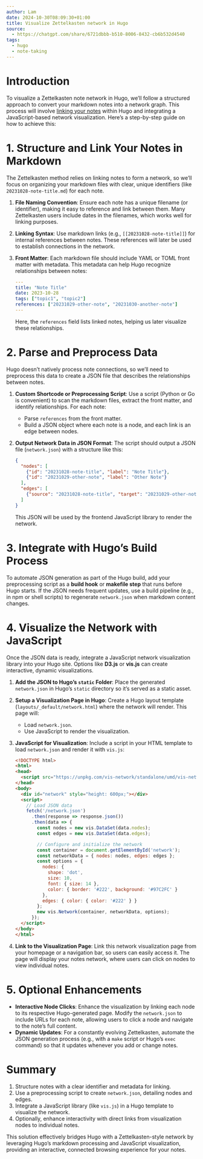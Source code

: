 ```yaml
---
author: Lam
date: 2024-10-30T08:09:30+01:00
title: Visualize Zettelkasten network in Hugo
source:
  - https://chatgpt.com/share/6721dbbb-b510-8006-8432-cb6b532d4540
tags:
  - hugo
  - note-taking
---
```


# Introduction

To visualize a Zettelkasten note network in Hugo, we’ll follow a structured approach to convert your markdown notes into a network graph. This process will involve [linking your notes](Resources/read-zettelkasten-link-using-python.md) within Hugo and integrating a JavaScript-based network visualization. Here’s a step-by-step guide on how to achieve this:

# 1. Structure and Link Your Notes in Markdown

The Zettelkasten method relies on linking notes to form a network, so we’ll focus on organizing your markdown files with clear, unique identifiers (like `20231028-note-title.md`) for each note. 

1. **File Naming Convention**: Ensure each note has a unique filename (or identifier), making it easy to reference and link between them. Many Zettelkasten users include dates in the filenames, which works well for linking purposes.
   
2. **Linking Syntax**: Use markdown links (e.g., `[[20231028-note-title]]`) for internal references between notes. These references will later be used to establish connections in the network.

3. **Front Matter**: Each markdown file should include YAML or TOML front matter with metadata. This metadata can help Hugo recognize relationships between notes:
    ```yaml
    ---
    title: "Note Title"
    date: 2023-10-28
    tags: ["topic1", "topic2"]
    references: ["20231029-other-note", "20231030-another-note"]
    ---
    ```
   Here, the `references` field lists linked notes, helping us later visualize these relationships.

# 2. Parse and Preprocess Data

Hugo doesn’t natively process note connections, so we’ll need to preprocess this data to create a JSON file that describes the relationships between notes.

1. **Custom Shortcode or Preprocessing Script**: Use a script (Python or Go is convenient) to scan the markdown files, extract the front matter, and identify relationships. For each note:
   - Parse `references` from the front matter.
   - Build a JSON object where each note is a node, and each link is an edge between nodes.

2. **Output Network Data in JSON Format**:
   The script should output a JSON file (`network.json`) with a structure like this:
    ```json
    {
      "nodes": [
        {"id": "20231028-note-title", "label": "Note Title"},
        {"id": "20231029-other-note", "label": "Other Note"}
      ],
      "edges": [
        {"source": "20231028-note-title", "target": "20231029-other-note"}
      ]
    }
    ```
   This JSON will be used by the frontend JavaScript library to render the network.

# 3. Integrate with Hugo’s Build Process

To automate JSON generation as part of the Hugo build, add your preprocessing script as a **build hook** or **makefile step** that runs before Hugo starts. If the JSON needs frequent updates, use a build pipeline (e.g., in npm or shell scripts) to regenerate `network.json` when markdown content changes.

# 4. Visualize the Network with JavaScript

Once the JSON data is ready, integrate a JavaScript network visualization library into your Hugo site. Options like **D3.js** or **vis.js** can create interactive, dynamic visualizations.

1. **Add the JSON to Hugo’s `static` Folder**: Place the generated `network.json` in Hugo’s `static` directory so it’s served as a static asset.
   
2. **Setup a Visualization Page in Hugo**:
   Create a Hugo layout template (`layouts/_default/network.html`) where the network will render. This page will:
   - Load `network.json`.
   - Use JavaScript to render the visualization.

3. **JavaScript for Visualization**:
   Include a script in your HTML template to load `network.json` and render it with `vis.js`:
    ```html
    <!DOCTYPE html>
    <html>
    <head>
      <script src="https://unpkg.com/vis-network/standalone/umd/vis-network.min.js"></script>
    </head>
    <body>
      <div id="network" style="height: 600px;"></div>
      <script>
        // Load JSON data
        fetch('/network.json')
          .then(response => response.json())
          .then(data => {
            const nodes = new vis.DataSet(data.nodes);
            const edges = new vis.DataSet(data.edges);

            // Configure and initialize the network
            const container = document.getElementById('network');
            const networkData = { nodes: nodes, edges: edges };
            const options = {
              nodes: {
                shape: 'dot',
                size: 10,
                font: { size: 14 },
                color: { border: '#222', background: '#97C2FC' }
              },
              edges: { color: { color: '#222' } }
            };
            new vis.Network(container, networkData, options);
          });
      </script>
    </body>
    </html>
    ```

4. **Link to the Visualization Page**:
   Link this network visualization page from your homepage or a navigation bar, so users can easily access it. The page will display your notes network, where users can click on nodes to view individual notes.

# 5. Optional Enhancements

- **Interactive Node Clicks**: Enhance the visualization by linking each node to its respective Hugo-generated page. Modify the `network.json` to include URLs for each note, allowing users to click a node and navigate to the note’s full content.
- **Dynamic Updates**: For a constantly evolving Zettelkasten, automate the JSON generation process (e.g., with a `make` script or Hugo’s `exec` command) so that it updates whenever you add or change notes.

# Summary

1. Structure notes with a clear identifier and metadata for linking.
2. Use a preprocessing script to create `network.json`, detailing nodes and edges.
3. Integrate a JavaScript library (like `vis.js`) in a Hugo template to visualize the network.
4. Optionally, enhance interactivity with direct links from visualization nodes to individual notes.

This solution effectively bridges Hugo with a Zettelkasten-style network by leveraging Hugo’s markdown processing and JavaScript visualization, providing an interactive, connected browsing experience for your notes.
